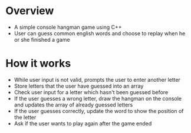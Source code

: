 # Overview
- A simple console hangman game using C++
- User can guess common english words and choose to replay when he or she finished a game

# How it works
- While user input is not valid, prompts the user to enter another letter
- Store letters that the user have guessed into an array
- Check user input for a letter which hasn't been guessed before 
- If the user guesses a wrong letter, draw the hangman on the console and updates the array of already guessed letters
- If the user guesses correctly, update the word to show the position of the letter
- Ask if the user wants to play again after the game ended